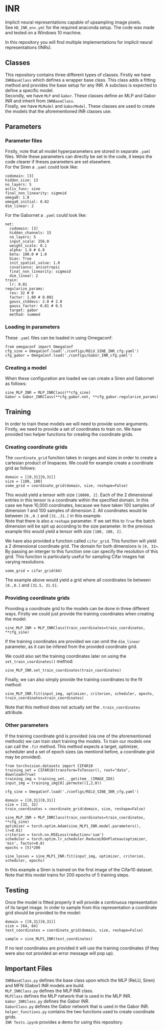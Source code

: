 # INR
Implicit neural representations capable of upsampling image pixels.  
See `HD_INR_env.yml` for the required anaconda setup. The code was made and tested on a Windows 10 machine.

In this repository you will find multiple implementations for implicit neural representations (INRs).

## Classes
This repository contains three different types of classes. Firstly we have `INRBaseClass` which defines a wrapper base class.
This class adds a fitting method and provides the base setup for any INR. A subclass is expected to define a specific model.  
Secondly, we have `MLP` and `Gabor`. These classes define an MLP and Gabor INR and inherit from `INRBaseClass`.  
Finally, we have `MLModel` and `GaborModel`. These classes are used to create the models that the aforementioned INR classes use.

## Parameters
### Parameter files
Firstly, note that all model hyperparameters are stored in separate `.yaml` files.
While these parameters can directly be set in the code, it keeps the code clearer if theses parameters are set elsewhere.  
For the Siren a `.yaml` could look like:  
```
codomain: [3]
hidden_size: 13
no_layers: 5
activ_func: sine
final_non_linearity: sigmoid
omega0: 1.0
omega0_initial: 0.02
dim_linear: 2
```

For the Gabornet a `.yaml` could look like:  
```
net:
  codomain: [3]
  hidden_channels: 15
  no_layers: 5
  input_scale: 256.0
  weight_scale: 0.1
  alpha: 1.0 # 6.0
  beta: 100.0 # 1.0
  bias: True
  init_spatial_value: 1.0
  covariance: anisotropic
  final_non_linearity: sigmoid
  dim_linear: 2
train:
  lr: 0.01
regularize_params:
  res: 32 # 0
  factor: 1.00 # 0.001
  gauss_stddevs: 2.0 # 2.0
  gauss_factor: 0.01 # 0.5
  target: gabor
  method: summed
```

### Loading in parameters
These `.yaml` files can be loaded in using Omegaconf:
```
from omegaconf import OmegaConf
cfg_sine = OmegaConf.load('./configs/RELU_SINE_INR_cfg.yaml')
cfg_gabor = OmegaConf.load('./configs/Gabor_INR_cfg.yaml')
```

### Creating a model
When these configuration are loaded we can create a Siren and Gabornet as follows:
```
sine_MLP_INR = MLP_INRClass(**cfg_sine)
Gabor = Gabor_INRClass(**cfg_gabor.net, **cfg_gabor.regularize_params)
```

## Training
In order to train these models we will need to provide some arguments. Firstly, we need to provide a set of coordinates to train on.
We have provided two helper functions for creating the coordinate grids.

### Creating coordinate grids
The `coordinate_grid` function takes in ranges and sizes in order to create a cartesian product of linspaces.
We could for example create a coordinate grid as follows:
```
domain = [[0,31][0,31]]
size = [100, 100]
some_grid = coordinate_grid(domain, size, reshape=False)
```
This would yield a tensor with size `[10000, 2]`. Each of the 2 dimensional entries in this tensor is a coordinate within the specified domain.
In this case we have 10,000 coordinates, because we have taken 100 samples of dimension 1 and 100 samples of dimension 2.
All coordinates would lie between `[0.,0.]` and `[31.,31.]` in this example.  
Note that there is also a `reshape` parameter. If we set this to `True` the batch dimension will be spit up according to the size parameter.
In the previous example this would yield a tensor with size `[100, 100, 2]`.

We have also provided a function called `cifar_grid`. This function will yield a 2 dimensional coordinate grid.
The domain for both dimensions is `[0, 32>`. By passing an interger to this function one can specify the resolution of this grid.
This function is particularly useful for sampling Cifar images hat varying resolutions.
```
some_grid = cifar_grid(64)
```
The example above would yield a grid where all coordinates lie between `[0.,0.]` and `[31.5, 31.5]`.

### Providing coordinate grids
Providing a coordinate grid to the models can be done in three different ways.
Firstly we could just provide the training coordinates when creating the model:
```
sine_MLP_INR = MLP_INRClass(train_coordinates=train_coordinates, **cfg_sine)
```
If the training coordinates are provided we can omit the `dim_linear` parameter, as it can be infered from the provided coordinate grid.

We could also set the training coordinates later on using the `set_train_coordinates()` method:
```
sine_MLP_INR.set_train_coordinates(train_coordinates)
```

Finally, we can also simply provide the training coordinates to the fit method:
```
sine_MLP_INR.fit(input_img, optimizer, criterion, scheduler, epochs, train_coordinates=train_coordinates)
```
Note that this method does not actually set the `.train_coordinates` attribute.

### Other parameters
If the training coordinate grid is provided (via one of the aforementioned methods) we can train start training the models.
To train our models one can call the `.fit` method. This method expects a target, optimizer, scheduler and a set of epoch sizes (as mentiond before, a coordinate grid may be provided).
```
from torchvision.datasets import CIFAR10
training_set = CIFAR10(transform=ToTensor(), root="data", download=True)
training_img = training_set.__getitem__(IMAGE_IDX)
input_img = training_img[0].permute((1,2,0))

cfg_sine = OmegaConf.load('./configs/RELU_SINE_INR_cfg.yaml')

domain = [[0,31][0,31]]
size = [32, 32]
train_coordinates = coordinate_grid(domain, size, reshape=False)

sine_MLP_INR = MLP_INRClass(train_coordinates=train_coordinates, **cfg_sine)
optimizer = torch.optim.Adam(sine_MLP1_INR.model.parameters(), lr=0.01)
criterion = torch.nn.MSELoss(reduction='sum')
scheduler = torch.optim.lr_scheduler.ReduceLROnPlateau(optimizer, 'min', factor=0.8)
epochs = [5]*200

sine_losses = sine_MLP1_INR.fit(input_img, optimizer, criterion, scheduler, epochs)
```
In this example a Siren is trained on the first image of the Cifar10 dataset. Note that this model trains for 200 epochs of 5 training steps.

## Testing
Once the model is fitted properly it will provide a continuous representation of its target image.
In order to sample from this representation a coordinate grid should be provided to the model:
```
domain = [[0,31][0,31]]
size = [64, 64]
test_coordinates = coordinate_grid(domain, size, reshape=False)

sample = sine_MLP1_INR(test_coordinates)
```
If no test coordinates are provided it will use the training coordinates (if they were also not provided an error message will pop up).

## Important Files
`INRBaseClass.py` defines the base class upon which the MLP (ReLU, Siren) and MFN (Gabor) INR models are build.  
`MLP_INRClass.py` defines the MLP INR class.  
`MLPClass` defines the MLP network that is used in the MLP INR.  
`Gabor_INRClass.py` defines the Gabor INR.  
`GaborClass.py` defines the Gabor network that is used in the Gabor INR.  
`helper_functions.py` contains the two functions used to create coordinate grids.  
`INR Tests.ipynb` provides a demo for using this repository.